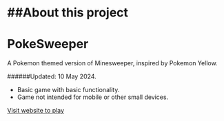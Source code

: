 ##About this project
=============

# PokeSweeper
A Pokemon themed version of Minesweeper, inspired by Pokemon Yellow.

######Updated: 10 May 2024.

- Basic game with basic functionality.
- Game not intended for mobile or other small devices.

[Visit website to play](https://ladybiosphere.github.io/PokeSweeper/)